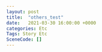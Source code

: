 ```yaml
---
layout: post
title:  "others_test"
date:   2021-03-30 16:00:00 +0000
categories: Etc
Tags: Story Etc
SceneCode: []
---
```

